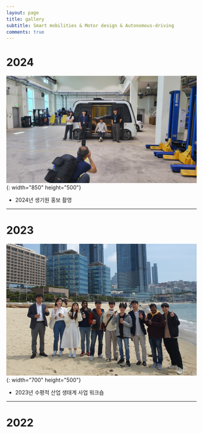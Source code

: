 ```yaml
---
layout: page
title: gallery
subtitle: Smart mobilities & Motor design & Autonomous-driving
comments: true
---
```


# 2024
![labpic](https://github.com/hrchalab/hrchalab.github.io/blob/master/assets/img/20240529_102603.jpg?raw=true){: width="850" height="500"}
- 2024년 생기원 홍보 촬영

---

# 2023
![labpic](https://github.com/hrchalab/hrchalab.github.io/blob/master/assets/img/Aboutus.jpg?raw=true){: width="700" height="500"}
- 2023년 수평적 산업 생태계 사업 워크숍

---

# 2022


